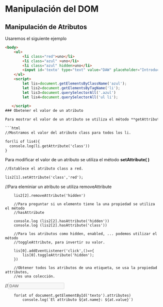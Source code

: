 # Manipulación del DOM
## Manipulación de Atributos
Usaremos el siguiente ejemplo
```html
<body>
    <ul>
        <li class="red">uno</li>
        <li class="azul" >uno</li>
        <li class="azul" hidden>uno</li>
        <input id='texto' type="text" value="DAW" placeholder="Introduce tu ciclo" disabled>
    </ul>
    <script>
        let lis=document.getElementsByClassName('azul');
        let lis2=document.getElementsByTagName('li');
        let lis3=document.querySelectorAll('.azul')
        let lis4=document.querySelectorAll('ul li');
        
   </script>
### Obetener el valor de un atributo

Para mostrar el valor de un atributo se utiliza el método **getAttribute( )**

```html
//Mostramos el valor del atributo class para todos los li.

for(li of lis4){
  console.log(li.getAttribute('class'))
}
```
Para modificar el valor de un atributo se utiliza el método **setAttribute( )**
```html
//Establece el atributo class a red.

lis2[1].setAttribute('class','red');
```
//Para eleminiar un atributo se utiliza removeAttribute
        
        lis2[2].removeAttribute('hidden')

        //Para preguntar si un elemento tiene la una propiedad se utiliza el método
        //hasAttribute

        console.log (lis2[2].hasAttribute('hidden'))
        console.log (lis2[2].hasAttribute('class'))

        //Para los atributos como hidden, enabled, ... podemos utilizar el método
        //toggleAttribute, para invertir su valor.

        lis[0].addEventListener('click',()=>{
            lis[0].toggleAttribute('hidden');
        })

        //Obtener todos los atributos de una etiqueta, se usa la propiedad attributes,
        //es una colección.
//<input id='texto' type="text" value="DAW" placeholder="Introduce tu ciclo" disabled>

        for(at of document.getElementById('texto').attributes)
            console.log(`El attributo ${at.name}: ${at.value}`)
